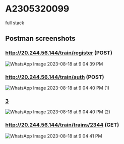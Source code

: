 # A2305320099
full stack

## Postman screenshots

### http://20.244.56.144/train/register (POST)

![WhatsApp Image 2023-08-18 at 9 04 39 PM](https://github.com/vixxhesh/A2305320099/assets/80572483/e7306823-bd69-420f-9a99-e9198b96c1b3)

### http://20.244.56.144/train/auth (POST)

![WhatsApp Image 2023-08-18 at 9 04 40 PM (1)](https://github.com/vixxhesh/A2305320099/assets/80572483/79809911-e044-4fa0-9afe-3aa78664bc51)

### [3](http://20.244.56.144/train/trains (GET))

![WhatsApp Image 2023-08-18 at 9 04 40 PM (2)](https://github.com/vixxhesh/A2305320099/assets/80572483/8f93c39d-f4e6-4b33-9215-ad84ce914775)

### http://20.244.56.144/train/trains/2344 (GET)

![WhatsApp Image 2023-08-18 at 9 04 41 PM](https://github.com/vixxhesh/A2305320099/assets/80572483/2b6fad17-e7b1-477f-9e0b-8fe7b9e66b56)

